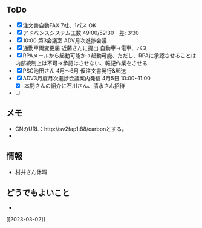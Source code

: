 ## ToDo
- [x] 注文書自動FAX 7社、1パス OK
- [x] アドバンスシステム工数 49:00/52:30　差: 3:30
- [x] 10:00 第3会議室 ADV月次進捗会議
- [x] 通勤車両変更届 近藤さんに提出 自動車→電車、バス
- [x] RPAメールから起動可能か→起動可能、ただし、RPAに承認させることは内部統制上は不可→承認はさせない、転記作業をさせる
- [x] PSC池田さん 4月～6月 仮注文書発行&郵送
- [x] ADV3月度月次進捗会議案内発信 4月5日 10:00~11:00
	- [x] 本間さんの紹介に石川さん、清水さん招待
- [ ] 


## メモ
- CNのURL：http://sv2fap1:88/carbonとする。
- 


## 情報
- 村井さん休暇


## どうでもよいこと
- 


[[2023-03-02]]

